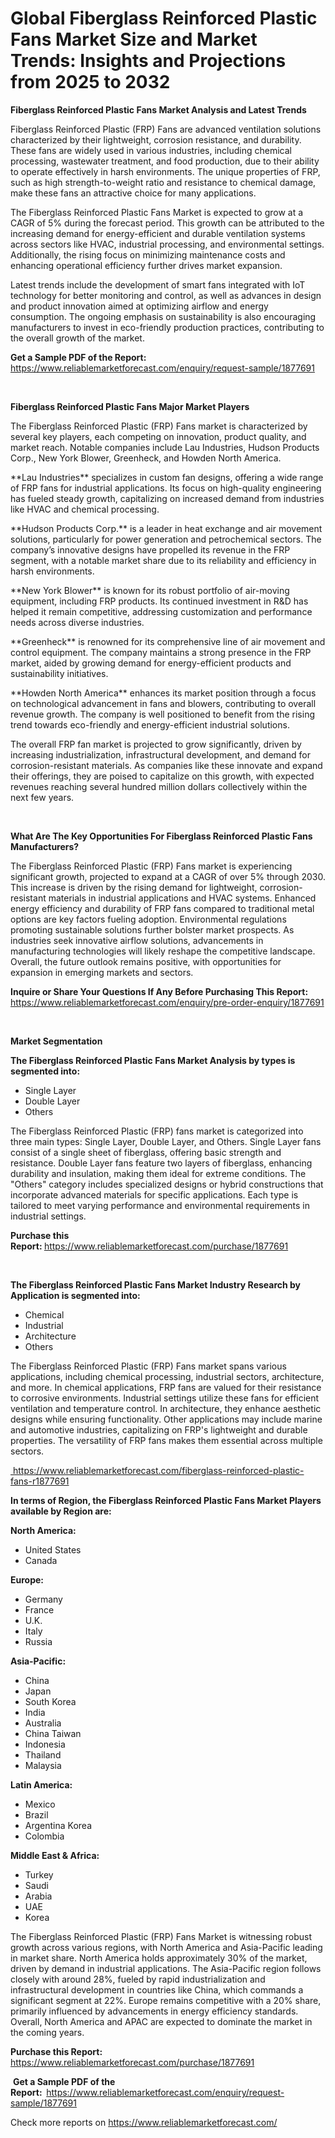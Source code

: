 <p><h1>Global Fiberglass Reinforced Plastic Fans Market Size and Market Trends: Insights and Projections from 2025 to 2032</h1></p><p><strong>Fiberglass Reinforced Plastic Fans Market Analysis and Latest Trends</strong></p>
<p><p>Fiberglass Reinforced Plastic (FRP) Fans are advanced ventilation solutions characterized by their lightweight, corrosion resistance, and durability. These fans are widely used in various industries, including chemical processing, wastewater treatment, and food production, due to their ability to operate effectively in harsh environments. The unique properties of FRP, such as high strength-to-weight ratio and resistance to chemical damage, make these fans an attractive choice for many applications.</p><p>The Fiberglass Reinforced Plastic Fans Market is expected to grow at a CAGR of 5% during the forecast period. This growth can be attributed to the increasing demand for energy-efficient and durable ventilation systems across sectors like HVAC, industrial processing, and environmental settings. Additionally, the rising focus on minimizing maintenance costs and enhancing operational efficiency further drives market expansion. </p><p>Latest trends include the development of smart fans integrated with IoT technology for better monitoring and control, as well as advances in design and product innovation aimed at optimizing airflow and energy consumption. The ongoing emphasis on sustainability is also encouraging manufacturers to invest in eco-friendly production practices, contributing to the overall growth of the market.</p></p>
<p><strong>Get a Sample PDF of the Report:&nbsp;</strong> <a href="https://www.reliablemarketforecast.com/enquiry/request-sample/1877691?utm_campaign=3203&utm_medium=2&utm_source=Github&utm_content=ia&utm_term=11042025&utm_id=fiberglass-reinforced-plastic-fans">https://www.reliablemarketforecast.com/enquiry/request-sample/1877691</a></p>
<p>&nbsp;</p>
<p><strong>Fiberglass Reinforced Plastic Fans Major Market Players</strong></p>
<p><p>The Fiberglass Reinforced Plastic (FRP) Fans market is characterized by several key players, each competing on innovation, product quality, and market reach. Notable companies include Lau Industries, Hudson Products Corp., New York Blower, Greenheck, and Howden North America.</p><p>**Lau Industries** specializes in custom fan designs, offering a wide range of FRP fans for industrial applications. Its focus on high-quality engineering has fueled steady growth, capitalizing on increased demand from industries like HVAC and chemical processing.</p><p>**Hudson Products Corp.** is a leader in heat exchange and air movement solutions, particularly for power generation and petrochemical sectors. The company’s innovative designs have propelled its revenue in the FRP segment, with a notable market share due to its reliability and efficiency in harsh environments.</p><p>**New York Blower** is known for its robust portfolio of air-moving equipment, including FRP products. Its continued investment in R&D has helped it remain competitive, addressing customization and performance needs across diverse industries.</p><p>**Greenheck** is renowned for its comprehensive line of air movement and control equipment. The company maintains a strong presence in the FRP market, aided by growing demand for energy-efficient products and sustainability initiatives.</p><p>**Howden North America** enhances its market position through a focus on technological advancement in fans and blowers, contributing to overall revenue growth. The company is well positioned to benefit from the rising trend towards eco-friendly and energy-efficient industrial solutions.</p><p>The overall FRP fan market is projected to grow significantly, driven by increasing industrialization, infrastructural development, and demand for corrosion-resistant materials. As companies like these innovate and expand their offerings, they are poised to capitalize on this growth, with expected revenues reaching several hundred million dollars collectively within the next few years.</p></p>
<p>&nbsp;</p>
<p><strong>What Are The Key Opportunities For Fiberglass Reinforced Plastic Fans Manufacturers?</strong></p>
<p><p>The Fiberglass Reinforced Plastic (FRP) Fans market is experiencing significant growth, projected to expand at a CAGR of over 5% through 2030. This increase is driven by the rising demand for lightweight, corrosion-resistant materials in industrial applications and HVAC systems. Enhanced energy efficiency and durability of FRP fans compared to traditional metal options are key factors fueling adoption. Environmental regulations promoting sustainable solutions further bolster market prospects. As industries seek innovative airflow solutions, advancements in manufacturing technologies will likely reshape the competitive landscape. Overall, the future outlook remains positive, with opportunities for expansion in emerging markets and sectors.</p></p>
<p><strong>Inquire or Share Your Questions If Any Before Purchasing This Report:</strong> <a href="https://www.reliablemarketforecast.com/enquiry/pre-order-enquiry/1877691?utm_campaign=3203&utm_medium=2&utm_source=Github&utm_content=ia&utm_term=11042025&utm_id=fiberglass-reinforced-plastic-fans">https://www.reliablemarketforecast.com/enquiry/pre-order-enquiry/1877691</a></p>
<p>&nbsp;</p>
<p><strong>Market Segmentation</strong></p>
<p><strong>The Fiberglass Reinforced Plastic Fans Market Analysis by types is segmented into:</strong></p>
<p><ul><li>Single Layer</li><li>Double Layer</li><li>Others</li></ul></p>
<p><p>The Fiberglass Reinforced Plastic (FRP) fans market is categorized into three main types: Single Layer, Double Layer, and Others. Single Layer fans consist of a single sheet of fiberglass, offering basic strength and resistance. Double Layer fans feature two layers of fiberglass, enhancing durability and insulation, making them ideal for extreme conditions. The "Others" category includes specialized designs or hybrid constructions that incorporate advanced materials for specific applications. Each type is tailored to meet varying performance and environmental requirements in industrial settings.</p></p>
<p><strong>Purchase this Report:&nbsp;</strong><a href="https://www.reliablemarketforecast.com/purchase/1877691?utm_campaign=3203&utm_medium=2&utm_source=Github&utm_content=ia&utm_term=11042025&utm_id=fiberglass-reinforced-plastic-fans">https://www.reliablemarketforecast.com/purchase/1877691</a></p>
<p>&nbsp;</p>
<p><strong>The Fiberglass Reinforced Plastic Fans Market Industry Research by Application is segmented into:</strong></p>
<p><ul><li>Chemical</li><li>Industrial</li><li>Architecture</li><li>Others</li></ul></p>
<p><p>The Fiberglass Reinforced Plastic (FRP) Fans market spans various applications, including chemical processing, industrial sectors, architecture, and more. In chemical applications, FRP fans are valued for their resistance to corrosive environments. Industrial settings utilize these fans for efficient ventilation and temperature control. In architecture, they enhance aesthetic designs while ensuring functionality. Other applications may include marine and automotive industries, capitalizing on FRP's lightweight and durable properties. The versatility of FRP fans makes them essential across multiple sectors.</p></p>
<p><a href="https://www.reliablemarketforecast.com/fiberglass-reinforced-plastic-fans-r1877691?utm_campaign=3203&utm_medium=2&utm_source=Github&utm_content=ia&utm_term=11042025&utm_id=fiberglass-reinforced-plastic-fans">&nbsp;https://www.reliablemarketforecast.com/fiberglass-reinforced-plastic-fans-r1877691</a></p>
<p><strong>In terms of Region, the Fiberglass Reinforced Plastic Fans Market Players available by Region are:</strong></p>
<p>
    <p> <strong> North America: </strong>
        <ul>
            <li>United States</li>
            <li>Canada</li>
        </ul>
        </p> 
    <p> <strong> Europe: </strong>
        <ul>
            <li>Germany</li>
            <li>France</li>
            <li>U.K.</li>
            <li>Italy</li>
            <li>Russia</li>
        </ul>
        </p> 
    <p> <strong> Asia-Pacific: </strong>
        <ul>
            <li>China</li>
            <li>Japan</li>
            <li>South Korea</li>
            <li>India</li>
            <li>Australia</li>
            <li>China Taiwan</li>
            <li>Indonesia</li>
            <li>Thailand</li>
            <li>Malaysia</li>
        </ul>
        </p> 
    <p> <strong> Latin America: </strong>
        <ul>
            <li>Mexico</li>
            <li>Brazil</li>
            <li>Argentina Korea</li>
            <li>Colombia</li>
        </ul>
        </p> 
    <p> <strong> Middle East & Africa: </strong>
        <ul>
            <li>Turkey</li>
            <li>Saudi</li>
            <li>Arabia</li>
            <li>UAE</li>
            <li>Korea</li>
        </ul>
    </p>
    </p>
<p><p>The Fiberglass Reinforced Plastic (FRP) Fans Market is witnessing robust growth across various regions, with North America and Asia-Pacific leading in market share. North America holds approximately 30% of the market, driven by demand in industrial applications. The Asia-Pacific region follows closely with around 28%, fueled by rapid industrialization and infrastructural development in countries like China, which commands a significant segment at 22%. Europe remains competitive with a 20% share, primarily influenced by advancements in energy efficiency standards. Overall, North America and APAC are expected to dominate the market in the coming years.</p></p>
<p><strong>Purchase this Report: </strong><a href="https://www.reliablemarketforecast.com/purchase/1877691?utm_campaign=3203&utm_medium=2&utm_source=Github&utm_content=ia&utm_term=11042025&utm_id=fiberglass-reinforced-plastic-fans">https://www.reliablemarketforecast.com/purchase/1877691</a></p>
<p>&nbsp;<strong>Get a Sample PDF of the Report:&nbsp;&nbsp;</strong><a href="https://www.reliablemarketforecast.com/enquiry/request-sample/1877691?utm_campaign=3203&utm_medium=2&utm_source=Github&utm_content=ia&utm_term=11042025&utm_id=fiberglass-reinforced-plastic-fans">https://www.reliablemarketforecast.com/enquiry/request-sample/1877691</a></p>
<p><strong></strong></p>
<p>Check more reports on <a href="https://www.reliablemarketforecast.com/?utm_campaign=3203&utm_medium=2&utm_source=Github&utm_content=ia&utm_term=11042025&utm_id=fiberglass-reinforced-plastic-fans">https://www.reliablemarketforecast.com/</a></p>